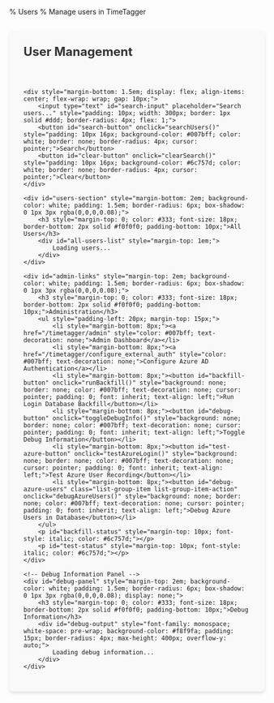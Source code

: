% Users
% Manage users in TimeTagger

<div id="users-panel" style="padding: 2em; background-color: #f9f9f9; border-radius: 8px; max-width: 1200px; margin: 2em auto; box-shadow: 0 4px 6px rgba(0,0,0,0.1);">
    <h2 style="margin-top: 0; color: #333; font-size: 24px;">User Management</h2>
    <p id="status" style="color: #28a745; font-weight: bold; min-height: 24px;"></p>

    <div style="margin-bottom: 1.5em; display: flex; align-items: center; flex-wrap: wrap; gap: 10px;">
        <input type="text" id="search-input" placeholder="Search users..." style="padding: 10px; width: 300px; border: 1px solid #ddd; border-radius: 4px; flex: 1;">
        <button id="search-button" onclick="searchUsers()" style="padding: 10px 16px; background-color: #007bff; color: white; border: none; border-radius: 4px; cursor: pointer;">Search</button>
        <button id="clear-button" onclick="clearSearch()" style="padding: 10px 16px; background-color: #6c757d; color: white; border: none; border-radius: 4px; cursor: pointer;">Clear</button>
    </div>

    <div id="users-section" style="margin-bottom: 2em; background-color: white; padding: 1.5em; border-radius: 6px; box-shadow: 0 1px 3px rgba(0,0,0,0.08);">
        <h3 style="margin-top: 0; color: #333; font-size: 18px; border-bottom: 2px solid #f0f0f0; padding-bottom: 10px;">All Users</h3>
        <div id="all-users-list" style="margin-top: 1em;">
            Loading users...
        </div>
    </div>

    <div id="admin-links" style="margin-top: 2em; background-color: white; padding: 1.5em; border-radius: 6px; box-shadow: 0 1px 3px rgba(0,0,0,0.08);">
        <h3 style="margin-top: 0; color: #333; font-size: 18px; border-bottom: 2px solid #f0f0f0; padding-bottom: 10px;">Administration</h3>
        <ul style="padding-left: 20px; margin-top: 15px;">
            <li style="margin-bottom: 8px;"><a href="/timetagger/admin" style="color: #007bff; text-decoration: none;">Admin Dashboard</a></li>
            <li style="margin-bottom: 8px;"><a href="/timetagger/configure_external_auth" style="color: #007bff; text-decoration: none;">Configure Azure AD Authentication</a></li>
            <li style="margin-bottom: 8px;"><button id="backfill-button" onclick="runBackfill()" style="background: none; border: none; color: #007bff; text-decoration: none; cursor: pointer; padding: 0; font: inherit; text-align: left;">Run Login Database Backfill</button></li>
            <li style="margin-bottom: 8px;"><button id="debug-button" onclick="toggleDebugInfo()" style="background: none; border: none; color: #007bff; text-decoration: none; cursor: pointer; padding: 0; font: inherit; text-align: left;">Toggle Debug Information</button></li>
            <li style="margin-bottom: 8px;"><button id="test-azure-button" onclick="testAzureLogin()" style="background: none; border: none; color: #007bff; text-decoration: none; cursor: pointer; padding: 0; font: inherit; text-align: left;">Test Azure User Recording</button></li>
            <li style="margin-bottom: 8px;"><button id="debug-azure-users" class="list-group-item list-group-item-action" onclick="debugAzureUsers()" style="background: none; border: none; color: #007bff; text-decoration: none; cursor: pointer; padding: 0; font: inherit; text-align: left;">Debug Azure Users in Database</button></li>
        </ul>
        <p id="backfill-status" style="margin-top: 10px; font-style: italic; color: #6c757d;"></p>
        <p id="test-status" style="margin-top: 10px; font-style: italic; color: #6c757d;"></p>
    </div>
    
    <!-- Debug Information Panel -->
    <div id="debug-panel" style="margin-top: 2em; background-color: white; padding: 1.5em; border-radius: 6px; box-shadow: 0 1px 3px rgba(0,0,0,0.08); display: none;">
        <h3 style="margin-top: 0; color: #333; font-size: 18px; border-bottom: 2px solid #f0f0f0; padding-bottom: 10px;">Debug Information</h3>
        <div id="debug-output" style="font-family: monospace; white-space: pre-wrap; background-color: #f8f9fa; padding: 15px; border-radius: 4px; max-height: 400px; overflow-y: auto;">
            Loading debug information...
        </div>
    </div>
</div>

<script>
// Get auth token from localStorage
function getAuthToken() {
    return localStorage.getItem('timetagger_auth_token');
}

// Format date to readable format
function formatDate(timestamp) {
    if (!timestamp || timestamp === 0) {
        return "Never logged in";
    }
    
    const date = new Date(timestamp * 1000);
    const now = new Date();
    const diffMs = now - date;
    
    // If last active was over a day ago
    if (diffMs > 24 * 60 * 60 * 1000) {
        const days = Math.floor(diffMs / (24 * 60 * 60 * 1000));
        
        if (days > 30) {
            const months = Math.floor(days / 30);
            if (months > 12) {
                const years = Math.floor(months / 12);
                return `${years} year${years > 1 ? 's' : ''} ago`;
            }
            return `${months} month${months > 1 ? 's' : ''} ago`;
        }
        
        return `${days} day${days > 1 ? 's' : ''} ago`;
    }
    
    // If last active was within the last 24 hours
    const hours = Math.floor(diffMs / (60 * 60 * 1000));
    if (hours > 0) {
        return `${hours} hour${hours > 1 ? 's' : ''} ago`;
    }
    
    // If last active was within the last hour
    const minutes = Math.floor(diffMs / (60 * 1000));
    if (minutes > 0) {
        return `${minutes} minute${minutes > 1 ? 's' : ''} ago`;
    }
    
    // If last active was within the last minute
    return 'Just now';
}

// Determine if a user has never logged in
function hasNeverLoggedIn(user) {
    // For the centralized login database, we consider a user has never logged in
    // if they don't have a last_login value or if it's 0
    return !user.last_login || user.last_login === 0;
}

// Format metadata as a string for display
function formatMetadata(metadata) {
    if (!metadata || Object.keys(metadata).length === 0) {
        return 'No metadata';
    }
    
    // Format the metadata object as a string with line breaks
    return Object.entries(metadata)
        .map(([key, value]) => {
            // For nested objects or arrays, stringify them
            if (typeof value === 'object' && value !== null) {
                value = JSON.stringify(value);
            }
            return `${key}: ${value}`;
        })
        .join(', ');
}

// Add the loading spinner style to the document
document.addEventListener('DOMContentLoaded', function() {
    // Add CSS for access status
    const style = document.createElement('style');
    style.textContent = `
        .access-allowed {
            color: #28a745;
            font-weight: bold;
            display: flex;
            align-items: center;
            gap: 5px;
        }
        .access-denied {
            color: #dc3545;
            font-weight: bold;
            display: flex;
            align-items: center;
            gap: 5px;
        }
        .empty-state {
            text-align: center;
            padding: 30px;
            color: #6c757d;
        }
        .empty-state i {
            font-size: 36px;
            margin-bottom: 15px;
            opacity: 0.5;
        }
        .empty-state p {
            margin: 0;
            font-size: 16px;
        }
        .loading-spinner {
            display: flex;
            justify-content: center;
            align-items: center;
            padding: 30px;
        }
        .spinner {
            width: 40px;
            height: 40px;
            border: 4px solid rgba(0, 123, 255, 0.1);
            border-radius: 50%;
            border-top: 4px solid #007bff;
            animation: spin 1s linear infinite;
        }
        @keyframes spin {
            0% { transform: rotate(0deg); }
            100% { transform: rotate(360deg); }
        }
        .user-list-widget {
            border: 1px solid #e0e0e0;
            border-radius: 8px;
            box-shadow: 0 2px 4px rgba(0,0,0,0.05);
            overflow: hidden;
            background-color: #fff;
            max-width: 100%;
            display: flex;
            flex-direction: column;
            height: 400px; /* Fixed height for scrolling */
        }
        .user-list-header {
            display: grid;
            grid-template-columns: 3fr 3fr 2fr 2fr 2fr;
            gap: 10px;
            padding: 12px 15px;
            background-color: #f8f9fa;
            border-bottom: 2px solid #e0e0e0;
            font-weight: bold;
            position: sticky;
            top: 0;
            z-index: 10;
        }
        .user-list-body {
            flex: 1;
            overflow-y: auto;
            scrollbar-width: thin;
            scrollbar-color: #d1d1d1 #f1f1f1;
        }
        .user-list-body::-webkit-scrollbar {
            width: 8px;
        }
        .user-list-body::-webkit-scrollbar-track {
            background: #f1f1f1;
            border-radius: 4px;
        }
        .user-list-body::-webkit-scrollbar-thumb {
            background-color: #d1d1d1;
            border-radius: 4px;
        }
        .user-list-item {
            display: grid;
            grid-template-columns: 3fr 3fr 2fr 2fr 2fr;
            gap: 10px;
            padding: 12px 15px;
            border-bottom: 1px solid #f0f0f0;
            align-items: center;
            transition: background-color 0.2s ease;
        }
        .user-list-item:hover {
            background-color: #f8f9fa;
            cursor: pointer;
        }
        .user-list-item.selected {
            background-color: #e6f2ff;
            border-left: 3px solid #007bff;
        }
        .user-list-name {
            font-weight: 500;
        }
        .access-select {
            padding: 6px 10px;
            border-radius: 4px;
            border: 1px solid #ced4da;
            font-size: 14px;
            width: 100%;
            cursor: pointer;
            background-color: #f8f9fa;
            transition: all 0.2s ease;
        }
        .access-select.allowed {
            border-color: #28a745;
            background-color: rgba(40, 167, 69, 0.1);
        }
        .access-select.denied {
            border-color: #dc3545;
            background-color: rgba(220, 53, 69, 0.1);
        }
        .access-select:focus {
            outline: none;
            box-shadow: 0 0 0 2px rgba(0, 123, 255, 0.25);
        }
        /* User details panel */
        .user-detail-panel {
            background-color: white;
            border-radius: 8px;
            border: 1px solid #e0e0e0;
            padding: 20px;
            margin-top: 20px;
            box-shadow: 0 2px 4px rgba(0,0,0,0.05);
            display: none;
        }
        .user-detail-panel.visible {
            display: block;
        }
        .user-detail-header {
            display: flex;
            align-items: center;
            margin-bottom: 15px;
            border-bottom: 1px solid #f0f0f0;
            padding-bottom: 10px;
        }
        .user-detail-name {
            font-size: 18px;
            font-weight: bold;
            margin: 0;
        }
        .user-detail-role {
            margin-left: 10px;
            padding: 3px 8px;
            background-color: #e9ecef;
            border-radius: 12px;
            font-size: 12px;
            color: #495057;
        }
        .user-detail-info {
            display: grid;
            grid-template-columns: 1fr 1fr;
            gap: 15px;
        }
        .detail-item {
            margin-bottom: 10px;
        }
        .detail-label {
            font-weight: 500;
            color: #6c757d;
            margin-bottom: 5px;
            font-size: 14px;
        }
        .detail-value {
            font-size: 15px;
        }
        .user-actions {
            margin-top: 20px;
            display: flex;
            gap: 10px;
        }
        .action-button {
            padding: 8px 16px;
            border: none;
            border-radius: 4px;
            cursor: pointer;
            font-weight: 500;
            transition: background-color 0.2s;
        }
        .action-button.primary {
            background-color: #007bff;
            color: white;
        }
        .action-button.danger {
            background-color: #dc3545;
            color: white;
        }
        .action-button.neutral {
            background-color: #6c757d;
            color: white;
        }
        .action-button:hover {
            opacity: 0.9;
        }
        /* Responsive design */
        @media (max-width: 768px) {
            .user-list-header, .user-list-item {
                grid-template-columns: 3fr 3fr 2fr;
            }
            .user-list-header > div:nth-child(4),
            .user-list-header > div:nth-child(5),
            .user-list-item > div:nth-child(4),
            .user-list-item > div:nth-child(5) {
                display: none;
            }
            .user-detail-info {
                grid-template-columns: 1fr;
            }
        }
    `;
    document.head.appendChild(style);
    
    // Load users when the page loads
    loadUsers();
});

// Function to handle loading users
async function loadUsers() {
    const statusElement = document.getElementById('debug-status');
    if (statusElement) {
        statusElement.textContent = 'Loading users...';
        statusElement.style.color = '#6c757d';
    }
    
    const authToken = getAuthToken();
    
    // Initialize debug info
    const debugInfo = {
        newApiResponse: { status: 'not called', data: null },
        oldApiResponse: { status: 'not called', data: null },
        azureUserCount: 0,
        localUserCount: 0,
        finalUserCount: 0
    };
    
    try {
        // First try to get users from the new API
        try {
            const response = await fetch('/api/v2/login-users', {
                method: 'GET',
                headers: {
                    'Content-Type': 'application/json',
                    'authtoken': authToken
                }
            });
            
            debugInfo.newApiResponse.status = response.status;
            
            if (response.ok) {
                const data = await response.json();
                debugInfo.newApiResponse.data = data;
                
                // Format the users for display
                const formattedUsers = [];
                
                // Process the login users
                if (data.login_users && Array.isArray(data.login_users)) {
                    // Count Azure and local users
                    const azureUsers = data.login_users.filter(user => user.user_type === 'azure');
                    const localUsers = data.login_users.filter(user => user.user_type === 'local');
                    
                    debugInfo.azureUserCount = azureUsers.length;
                    debugInfo.localUserCount = localUsers.length;
                    
                    // Add each user with proper formatting
                    data.login_users.forEach(user => {
                        formattedUsers.push({
                            username: user.username,
                            email: user.email,
                            role: user.role || 'user',
                            allowed: user.access === 'allowed',
                            userType: user.user_type,
                            lastLogin: formatDateTime(user.last_login)
                        });
                    });
                }
                
                debugInfo.finalUserCount = formattedUsers.length;
                
                // Update the users table
                createUsersTable(formattedUsers);
                
                if (statusElement) {
                    statusElement.textContent = `Loaded ${formattedUsers.length} users from central database.`;
                    statusElement.style.color = '#28a745';
                }
                
                // Update debug info display
                updateDebugInfo();
                
                return;
            } else {
                debugInfo.newApiResponse.error = await response.text();
                console.error('Error loading login users:', debugInfo.newApiResponse.error);
            }
        } catch (error) {
            debugInfo.newApiResponse.error = error.message;
            console.error('Error calling /api/v2/login-users:', error);
        }
        
        // If we get here, we need to try the old API
        console.log('Falling back to legacy users API');
        
        try {
            const response = await fetch('/api/v2/users', {
                method: 'GET',
                headers: {
                    'Content-Type': 'application/json',
                    'authtoken': authToken
                }
            });
            
            debugInfo.oldApiResponse.status = response.status;
            
            if (response.ok) {
                const data = await response.json();
                debugInfo.oldApiResponse.data = data;
                console.log('Users data received:', data);
                
                // Count users
                debugInfo.azureUserCount = data.azure_users ? data.azure_users.length : 0;
                debugInfo.localUserCount = data.local_users ? data.local_users.length : 0;
                
                // Format users from the old API
                const formattedUsers = [];
                
                // Add local users
                if (data.local_users && Array.isArray(data.local_users)) {
                    data.local_users.forEach(user => {
                        formattedUsers.push({
                            username: user.username,
                            email: user.email || user.username,
                            role: user.role || 'user',
                            allowed: user.is_allowed !== false,
                            userType: 'local',
                            lastLogin: formatDateTime(user.last_active)
                        });
                    });
                }
                
                // Add Azure users
                if (data.azure_users && Array.isArray(data.azure_users)) {
                    data.azure_users.forEach(user => {
                        formattedUsers.push({
                            username: user.username,
                            email: user.email || user.username,
                            role: user.role || 'user',
                            allowed: user.is_allowed !== false,
                            userType: 'azure',
                            lastLogin: formatDateTime(user.last_active)
                        });
                    });
                }
                
                debugInfo.finalUserCount = formattedUsers.length;
                
                // Update the users table
                createUsersTable(formattedUsers);
                
                if (statusElement) {
                    statusElement.textContent = `Loaded ${formattedUsers.length} users from legacy API.`;
                    statusElement.style.color = '#28a745';
                }
            } else {
                debugInfo.oldApiResponse.error = await response.text();
                console.error('Error loading users from legacy API:', debugInfo.oldApiResponse.error);
                
                if (statusElement) {
                    statusElement.textContent = 'Failed to load users. Check console for details.';
                    statusElement.style.color = '#dc3545';
                }
            }
        } catch (error) {
            debugInfo.oldApiResponse.error = error.message;
            console.error('Error calling /api/v2/users:', error);
            
            if (statusElement) {
                statusElement.textContent = `Error: ${error.message}`;
                statusElement.style.color = '#dc3545';
            }
        }
        
        // Update debug info
        updateDebugInfo();
        
    } catch (error) {
        console.error('Error in loadUsers:', error);
        
        if (statusElement) {
            statusElement.textContent = `Error: ${error.message}`;
            statusElement.style.color = '#dc3545';
        }
    }
}

// Create a table for the users
function createUsersTable(users) {
    const tableContainer = document.getElementById('users-table-container');
    
    // Ensure users is always an array
    users = users || [];
    
    if (!users || users.length === 0) {
        tableContainer.innerHTML = '<p>No users found.</p>';
        return;
    }
    
    try {
        // Count Azure users
        const azureUsers = users.filter(user => user && user.userType === 'azure');
        const localUsers = users.filter(user => user && user.userType === 'local');
        
        // Create the header with user counts
        const headerText = `All Users (${users.length} total: ${localUsers.length} local, ${azureUsers.length} Azure)`;
        const header = document.createElement('h3');
        header.textContent = headerText;
        
        // Create table
        const table = document.createElement('table');
        table.className = 'table table-striped';
        
        // Create table header
        const thead = document.createElement('thead');
        const headerRow = document.createElement('tr');
        
        const headers = ['Username', 'Email', 'Role', 'User Type', 'Status', 'Last Activity', 'Actions'];
        headers.forEach(headerText => {
            const th = document.createElement('th');
            th.textContent = headerText;
            headerRow.appendChild(th);
        });
        
        thead.appendChild(headerRow);
        table.appendChild(thead);
        
        // Create table body
        const tbody = document.createElement('tbody');
        
        users.forEach(user => {
            if (!user) return; // Skip null/undefined users
            
            const row = document.createElement('tr');
            
            // Highlight Azure users with a subtle background
            if (user.userType === 'azure') {
                row.style.backgroundColor = '#f0f8ff'; // Light blue background
            }
            
            // Username
            const usernameCell = document.createElement('td');
            usernameCell.textContent = user.username || '';
            row.appendChild(usernameCell);
            
            // Email
            const emailCell = document.createElement('td');
            emailCell.textContent = user.email || '';
            row.appendChild(emailCell);
            
            // Role
            const roleCell = document.createElement('td');
            const roleBadge = document.createElement('span');
            roleBadge.textContent = user.role || 'user';
            roleBadge.className = 'badge ' + ((user.role || '') === 'admin' ? 'badge-primary' : 'badge-secondary');
            roleBadge.style.padding = '0.4em 0.6em';
            roleCell.appendChild(roleBadge);
            row.appendChild(roleCell);
            
            // User Type
            const typeCell = document.createElement('td');
            const typeBadge = document.createElement('span');
            typeBadge.textContent = user.userType || 'local';
            typeBadge.className = 'badge ' + ((user.userType || '') === 'azure' ? 'badge-info' : 'badge-secondary');
            typeBadge.style.padding = '0.4em 0.6em';
            typeCell.appendChild(typeBadge);
            row.appendChild(typeCell);
            
            // Status
            const statusCell = document.createElement('td');
            const statusBadge = document.createElement('span');
            statusBadge.textContent = user.allowed ? 'Allowed' : 'Not Allowed';
            statusBadge.className = 'badge ' + (user.allowed ? 'badge-success' : 'badge-danger');
            statusBadge.style.padding = '0.4em 0.6em';
            statusCell.appendChild(statusBadge);
            row.appendChild(statusCell);
            
            // Last Activity
            const lastLoginCell = document.createElement('td');
            lastLoginCell.textContent = user.lastLogin || 'Never';
            row.appendChild(lastLoginCell);
            
            // Actions
            const actionsCell = document.createElement('td');
            
            // Toggle access button
            const toggleButton = document.createElement('button');
            toggleButton.className = 'btn btn-sm ' + (user.allowed ? 'btn-outline-danger' : 'btn-outline-success');
            toggleButton.textContent = user.allowed ? 'Disable Access' : 'Enable Access';
            toggleButton.onclick = () => toggleUserAccess(user.username, !user.allowed);
            actionsCell.appendChild(toggleButton);
            
            row.appendChild(actionsCell);
            
            tbody.appendChild(row);
        });
        
        table.appendChild(tbody);
        
        // Clear the container and add the new table
        tableContainer.innerHTML = '';
        tableContainer.appendChild(header);
        tableContainer.appendChild(table);
    } catch (error) {
        console.error('Error creating users table:', error);
        tableContainer.innerHTML = `<p>Error creating users table: ${error.message}</p>`;
    }
}

// Format a timestamp
function formatDateTime(timestamp) {
    if (!timestamp) return 'Never';
    
    const date = new Date(timestamp * 1000);
    return date.toLocaleString();
}

// Update debug information display
function updateDebugInfo() {
    try {
        const debugElement = document.getElementById('debug-info');
        if (debugElement) {
            try {
                debugElement.textContent = JSON.stringify(debugInfo || {}, null, 2);
            } catch (e) {
                debugElement.textContent = "Error stringifying debug info: " + e.message;
            }
        }
        
        // Also update the debug content if it exists
        const debugContent = document.getElementById('debug-content');
        if (debugContent) {
            let html = '<h4>API Debug Information</h4>';
            
            // New API response
            html += '<h5>Login Users API Response</h5>';
            html += `<p>Status: ${(debugInfo && debugInfo.newApiResponse) ? debugInfo.newApiResponse.status : 'unknown'}</p>`;
            if (debugInfo && debugInfo.newApiResponse && debugInfo.newApiResponse.error) {
                html += `<p>Error: ${debugInfo.newApiResponse.error}</p>`;
            }
            
            // Old API response
            html += '<h5>Legacy Users API Response</h5>';
            html += `<p>Status: ${(debugInfo && debugInfo.oldApiResponse) ? debugInfo.oldApiResponse.status : 'unknown'}</p>`;
            if (debugInfo && debugInfo.oldApiResponse && debugInfo.oldApiResponse.error) {
                html += `<p>Error: ${debugInfo.oldApiResponse.error}</p>`;
            }
            
            // User counts
            html += '<h5>User Counts</h5>';
            html += `<p>Azure Users: ${debugInfo ? debugInfo.azureUserCount || 0 : 0}</p>`;
            html += `<p>Local Users: ${debugInfo ? debugInfo.localUserCount || 0 : 0}</p>`;
            html += `<p>Total Users: ${debugInfo ? debugInfo.finalUserCount || 0 : 0}</p>`;
            
            // Add fetch debug data
            html += '<button onclick="fetchDebugData()" class="btn btn-sm btn-secondary mt-3">Fetch More Debug Data</button>';
            html += '<div id="additional-debug-data" class="mt-3"></div>';
            
            debugContent.innerHTML = html;
        }
    } catch (error) {
        console.error('Error updating debug info:', error);
    }
}

// Run the backfill operation to populate the central login database
async function runBackfill() {
    const statusElement = document.getElementById('backfill-status');
    const backfillButton = document.getElementById('backfill-button');
    
    // Disable the button during operation
    backfillButton.disabled = true;
    statusElement.textContent = 'Backfilling login database...';
    statusElement.style.color = '#6c757d';
    
    try {
        const authToken = getAuthToken();
        if (!authToken) {
            throw new Error('No authentication token found. Please log in again.');
        }
        
        // Call the backfill endpoint
        let response;
        try {
            response = await fetch('/api/login-users/backfill', {
                method: 'POST',
                headers: {
                    'authtoken': authToken
                }
            });
        } catch (error) {
            console.log('First fetch attempt failed, trying with timetagger prefix');
            response = await fetch('/timetagger/api/login-users/backfill', {
                method: 'POST',
                headers: {
                    'authtoken': authToken
                }
            });
        }
        
        if (!response.ok) {
            throw new Error(`HTTP error ${response.status}: ${await response.text()}`);
        }
        
        const data = await response.json();
        console.log('Backfill result:', data);
        
        // Show success message with detailed information
        statusElement.textContent = `Backfill completed successfully. Processed ${data.details.success_count + data.details.error_count} users (${data.details.success_count} succeeded, ${data.details.error_count} failed).`;
        statusElement.style.color = '#28a745';
        
        // Wait a moment before reloading users to ensure database updates are complete
        setTimeout(async () => {
            // Try to fetch from the new API endpoint to verify it's working
            let verifyResponse;
            try {
                verifyResponse = await fetch('/api/login-users', {
                    headers: {
                        'authtoken': authToken
                    }
                });
                
                if (verifyResponse.ok) {
                    const verifyData = await verifyResponse.json();
                    const userCount = (verifyData.login_users || []).length;
                    
                    if (userCount > 0) {
                        statusElement.textContent += ` Central database now contains ${userCount} users.`;
                    } else {
                        statusElement.textContent += " Central database appears to be empty despite backfill.";
                        statusElement.style.color = '#ffc107'; // Warning color
                    }
                } else {
                    statusElement.textContent += " Unable to verify central database contents.";
                    statusElement.style.color = '#ffc107'; // Warning color
                }
            } catch (error) {
                console.error('Error verifying central database:', error);
            }
            
            // Reload users
            await loadUsers();
        }, 1000);
        
    } catch (error) {
        console.error('Error running backfill:', error);
        statusElement.textContent = `Error: ${error.message}`;
        statusElement.style.color = '#dc3545';
    } finally {
        // Re-enable the button
        backfillButton.disabled = false;
    }
}

// Toggle debug information
function toggleDebugInfo() {
    const debugPanel = document.getElementById('debug-panel');
    if (debugPanel.style.display === 'none') {
        debugPanel.style.display = 'block';
        // Refresh debug info when panel is shown
        fetchDebugData();
    } else {
        debugPanel.style.display = 'none';
    }
}

// Fetch additional debug data
async function fetchDebugData() {
    const debugOutput = document.getElementById('debug-output');
    
    if (!debugOutput) return;
    
    debugOutput.textContent = 'Loading debug information...';
    
    try {
        const authToken = getAuthToken();
        if (!authToken) {
            throw new Error('No authentication token found.');
        }
        
        // Try to check login database directly
        const debugData = {
            timestamp: new Date().toISOString(),
            tokensInLocalStorage: {
                auth_token: !!localStorage.getItem('timetagger_auth_token'),
                webtoken_azure: !!localStorage.getItem('timetagger_webtoken_azure'),
                user_info: localStorage.getItem('timetagger_user_info') 
                    ? JSON.parse(localStorage.getItem('timetagger_user_info'))
                    : null
            }
        };
        
        // Update debug panel
        updateDebugInfo();
    } catch (error) {
        console.error('Error fetching debug data:', error);
        debugOutput.textContent = `Error fetching debug data: ${error.message}`;
    }
}

// Add a new function to manually trigger an Azure user login test
async function testAzureLogin() {
    const statusElement = document.getElementById('test-status');
    statusElement.textContent = 'Testing Azure user recording...';
    statusElement.style.color = '#6c757d';
    
    try {
        const authToken = getAuthToken();
        if (!authToken) {
            throw new Error('No authentication token found. Please log in again.');
        }
        
        // First try to get current user info
        const userInfo = localStorage.getItem('timetagger_user_info');
        
        if (!userInfo) {
            throw new Error('No user info found in local storage');
        }
        
        const user = JSON.parse(userInfo);
        
        // Determine if this is an Azure login by checking localStorage
        const isAzureUser = !!localStorage.getItem('timetagger_webtoken_azure');
        
        // Show user info
        const userData = {
            username: user.username || '',
            email: prompt('Enter email address for test Azure user:', user.email || user.username || ''),
            isAzureUser: isAzureUser,
            localStorageTokens: {
                auth_token: !!localStorage.getItem('timetagger_auth_token'),
                webtoken_azure: !!localStorage.getItem('timetagger_webtoken_azure')
            }
        };
        
        if (!userData.email) {
            throw new Error('Email is required');
        }
        
        statusElement.textContent = `Testing with user: ${userData.username} (${userData.email}) - Azure user: ${isAzureUser}`;
        
        // Create both a manual test record and also force a database check
        const user_type = isAzureUser ? 'azure' : 'local';
        
        // Call the manual test endpoint
        const response = await fetch('/api/v2/users/record_login_test', {
            method: 'POST',
            headers: {
                'Content-Type': 'application/json',
                'authtoken': authToken
            },
            body: JSON.stringify({
                email: userData.email,
                username: userData.username,
                user_type: user_type,
                role: 'user',
                is_allowed: true,
                metadata: {
                    auth_method: isAzureUser ? 'azure' : 'local',
                    test_initiated: true,
                    timestamp: new Date().toISOString(),
                    localStorage: userData.localStorageTokens
                }
            })
        });
        
        if (!response.ok) {
            throw new Error(`HTTP error ${response.status}: ${await response.text()}`);
        }
        
        const data = await response.json();
        console.log('Test login record result:', data);
        
        // Show success message
        statusElement.textContent = `Test login record created successfully for ${userData.username}. User type: ${user_type}`;
        statusElement.style.color = '#28a745';
        
        // Reload users after a short delay
        setTimeout(async () => {
            await loadUsers();
        }, 1000);
        
    } catch (error) {
        console.error('Error testing Azure login:', error);
        statusElement.textContent = `Error: ${error.message}`;
        statusElement.style.color = '#dc3545';
    }
}

// Add a new button for debugging Azure users specifically
async function debugAzureUsers() {
    const debugPanel = document.getElementById('debug-panel');
    const debugContent = document.getElementById('debug-content');
    const statusElement = document.getElementById('test-status');
    statusElement.textContent = 'Checking database for Azure users...';
    statusElement.style.color = '#6c757d';
    
    try {
        const authToken = getAuthToken();
        if (!authToken) {
            throw new Error('No authentication token found. Please log in again.');
        }
        
        // Call the debug endpoint
        const response = await fetch('/api/v2/login-users/debug', {
            method: 'GET',
            headers: {
                'Content-Type': 'application/json',
                'authtoken': authToken
            }
        });
        
        if (!response.ok) {
            throw new Error(`HTTP error ${response.status}: ${await response.text()}`);
        }
        
        const data = await response.json();
        console.log('Debug Azure users result:', data);
        
        // Format the debug info
        let htmlContent = '<h4>Azure User Debug Information</h4>';
        
        // Database info
        htmlContent += `<h5>Database Information</h5>`;
        htmlContent += `<p>Login DB exists: ${data.debug_info.login_db_exists}</p>`;
        htmlContent += `<p>Login DB path: ${data.debug_info.login_db_path}</p>`;
        
        // Azure users
        htmlContent += `<h5>Azure Users in Login Database (${data.debug_info.azure_users.length})</h5>`;
        if (data.debug_info.azure_users.length > 0) {
            htmlContent += '<ul>';
            data.debug_info.azure_users.forEach(user => {
                htmlContent += `<li><strong>${user.username}</strong> (${user.email}) - Role: ${user.role}, Allowed: ${user.is_allowed}</li>`;
            });
            htmlContent += '</ul>';
        } else {
            htmlContent += '<p>No Azure users found in the login database.</p>';
        }
        
        // Local users
        htmlContent += `<h5>Local Users in Login Database (${data.debug_info.local_users.length})</h5>`;
        if (data.debug_info.local_users.length > 0) {
            htmlContent += '<ul>';
            data.debug_info.local_users.forEach(user => {
                htmlContent += `<li><strong>${user.username}</strong> (${user.email}) - Role: ${user.role}, Allowed: ${user.is_allowed}</li>`;
            });
            htmlContent += '</ul>';
        } else {
            htmlContent += '<p>No local users found in the login database.</p>';
        }
        
        // UserManager data
        htmlContent += `<h5>UserManager Data</h5>`;
        if (data.debug_info.user_manager_data) {
            htmlContent += `<p>Local users: ${data.debug_info.user_manager_data.local_users.length}</p>`;
            htmlContent += `<p>Azure users: ${data.debug_info.user_manager_data.azure_users.length}</p>`;
            
            if (data.debug_info.user_manager_data.azure_users.length > 0) {
                htmlContent += '<h6>Azure Users from UserManager:</h6><ul>';
                data.debug_info.user_manager_data.azure_users.forEach(user => {
                    htmlContent += `<li><strong>${user.username}</strong> - Is allowed: ${user.is_allowed}</li>`;
                });
                htmlContent += '</ul>';
            }
        } else {
            htmlContent += `<p>Error retrieving UserManager data: ${data.debug_info.user_manager_error || 'Unknown error'}</p>`;
        }
        
        // Display in the debug panel
        debugContent.innerHTML = htmlContent;
        debugPanel.style.display = 'block';
        
        // Show success message
        statusElement.textContent = `Azure user debug completed. Found ${data.debug_info.azure_users.length} Azure users in database.`;
        statusElement.style.color = '#28a745';
        
    } catch (error) {
        console.error('Error debugging Azure users:', error);
        statusElement.textContent = `Error: ${error.message}`;
        statusElement.style.color = '#dc3545';
    }
}

// Toggle a user's access
async function toggleUserAccess(username, allow) {
    if (!username) {
        console.error('Username is required to toggle access');
        return;
    }
    
    try {
        const statusElement = document.getElementById('debug-status');
        if (statusElement) {
            statusElement.textContent = `Updating access for ${username}...`;
            statusElement.style.color = '#6c757d';
        }
        
        const authToken = getAuthToken();
        if (!authToken) {
            throw new Error('No authentication token found. Please log in again.');
        }
        
        // Call the API to update user access
        const response = await fetch('/api/v2/users/update_access', {
            method: 'POST',
            headers: {
                'Content-Type': 'application/json',
                'authtoken': authToken
            },
            body: JSON.stringify({
                username: username,
                is_allowed: allow
            })
        });
        
        if (!response.ok) {
            throw new Error(`HTTP error ${response.status}: ${await response.text()}`);
        }
        
        const data = await response.json();
        
        // Show success message
        if (statusElement) {
            statusElement.textContent = `Successfully ${allow ? 'enabled' : 'disabled'} access for ${username}`;
            statusElement.style.color = '#28a745';
        }
        
        // Reload users after a short delay
        setTimeout(async () => {
            await loadUsers();
        }, 1000);
        
    } catch (error) {
        console.error('Error toggling user access:', error);
        
        const statusElement = document.getElementById('debug-status');
        if (statusElement) {
            statusElement.textContent = `Error: ${error.message}`;
            statusElement.style.color = '#dc3545';
        }
    }
}
</script>
